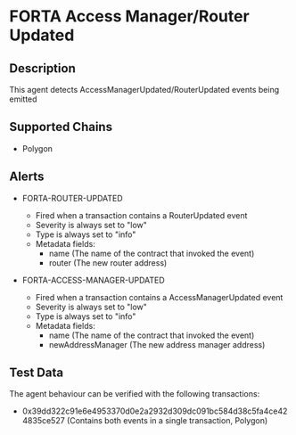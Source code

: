 # FORTA Access Manager/Router Updated

## Description

This agent detects AccessManagerUpdated/RouterUpdated events being emitted

## Supported Chains

- Polygon

## Alerts

- FORTA-ROUTER-UPDATED

  - Fired when a transaction contains a RouterUpdated event
  - Severity is always set to "low"
  - Type is always set to "info"
  - Metadata fields:
    - name (The name of the contract that invoked the event)
    - router (The new router address)

- FORTA-ACCESS-MANAGER-UPDATED
  - Fired when a transaction contains a AccessManagerUpdated event
  - Severity is always set to "low"
  - Type is always set to "info"
  - Metadata fields:
    - name (The name of the contract that invoked the event)
    - newAddressManager (The new address manager address)

## Test Data

The agent behaviour can be verified with the following transactions:

- 0x39dd322c91e6e4953370d0e2a2932d309dc091bc584d38c5fa4ce424835ce527 (Contains both events in a single transaction, Polygon)
